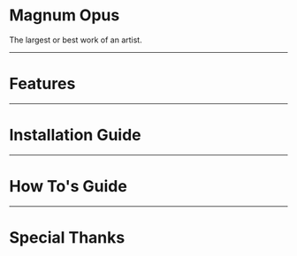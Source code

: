 # Magnum Opus
The largest or best work of an artist.

---

# Features

---

# Installation Guide

---

# How To's Guide

---

# Special Thanks